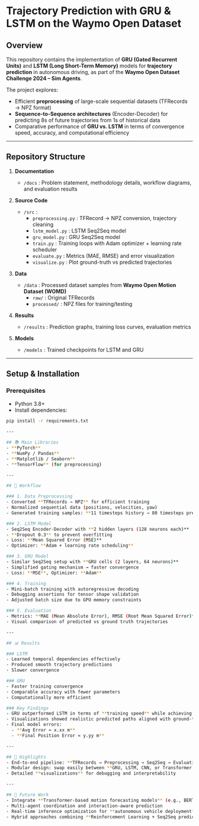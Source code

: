 # Trajectory Prediction with GRU & LSTM on the Waymo Open Dataset

## Overview
This repository contains the implementation of **GRU (Gated Recurrent Units)** and **LSTM (Long Short-Term Memory)** models for **trajectory prediction** in autonomous driving, as part of the **Waymo Open Dataset Challenge 2024 – Sim Agents**.

The project explores:
- Efficient **preprocessing** of large-scale sequential datasets (TFRecords → NPZ format)  
- **Sequence-to-Sequence architectures** (Encoder-Decoder) for predicting 8s of future trajectories from 1s of historical data  
- Comparative performance of **GRU vs. LSTM** in terms of convergence speed, accuracy, and computational efficiency  

---

## Repository Structure

1. **Documentation**
   - `/docs` : Problem statement, methodology details, workflow diagrams, and evaluation results  

2. **Source Code**
   - `/src` :
     - `preprocessing.py` : TFRecord → NPZ conversion, trajectory cleaning  
     - `lstm_model.py` : LSTM Seq2Seq model  
     - `gru_model.py` : GRU Seq2Seq model  
     - `train.py` : Training loops with Adam optimizer + learning rate scheduler  
     - `evaluate.py` : Metrics (MAE, RMSE) and error visualization  
     - `visualize.py` : Plot ground-truth vs predicted trajectories  

3. **Data**
   - `/data` : Processed dataset samples from **Waymo Open Motion Dataset (WOMD)**  
     - `raw/` : Original TFRecords  
     - `processed/` : NPZ files for training/testing  

4. **Results**
   - `/results` : Prediction graphs, training loss curves, evaluation metrics  

5. **Models**
   - `/models` : Trained checkpoints for LSTM and GRU  

---

## Setup & Installation

### Prerequisites
- Python 3.8+  
- Install dependencies:
```bash
pip install -r requirements.txt
  
---

## 📚 Main Libraries
- **PyTorch**  
- **NumPy / Pandas**  
- **Matplotlib / Seaborn**  
- **TensorFlow** (for preprocessing)  

---

## 🔄 Workflow

### 1. Data Preprocessing
- Converted **TFRecords → NPZ** for efficient training  
- Normalized sequential data (positions, velocities, yaw)  
- Generated training samples: **11 timesteps history → 80 timesteps prediction**  

### 2. LSTM Model
- Seq2Seq Encoder-Decoder with **2 hidden layers (128 neurons each)**  
- **Dropout 0.3** to prevent overfitting  
- Loss: **Mean Squared Error (MSE)**  
- Optimizer: **Adam + learning rate scheduling**  

### 3. GRU Model
- Similar Seq2Seq setup with **GRU cells (2 layers, 64 neurons)**  
- Simplified gating mechanism → faster convergence  
- Loss: **MSE**, Optimizer: **Adam**  

### 4. Training
- Mini-batch training with autoregressive decoding  
- Debugging assertions for tensor shape validation  
- Adjusted batch size due to GPU memory constraints  

### 5. Evaluation
- Metrics: **MAE (Mean Absolute Error), RMSE (Root Mean Squared Error)**  
- Visual comparison of predicted vs ground truth trajectories  

---

## 📊 Results

### LSTM
- Learned temporal dependencies effectively  
- Produced smooth trajectory predictions  
- Slower convergence  

### GRU
- Faster training convergence  
- Comparable accuracy with fewer parameters  
- Computationally more efficient  

### Key Findings
- GRU outperformed LSTM in terms of **training speed** while achieving **similar prediction accuracy**  
- Visualizations showed realistic predicted paths aligned with ground-truth data  
- Final model errors:  
  - **Avg Error ≈ x.xx m**  
  - **Final Position Error ≈ y.yy m**  

---

## 🌟 Highlights
- End-to-end pipeline: **TFRecords → Preprocessing → Seq2Seq → Evaluation**  
- Modular design: swap easily between **GRU, LSTM, CNN, or Transformer models**  
- Detailed **visualizations** for debugging and interpretability  

---

## 🔮 Future Work
- Integrate **Transformer-based motion forecasting models** (e.g., BERT4Motion, SceneDiffuser)  
- Multi-agent coordination and interaction-aware prediction  
- Real-time inference optimization for **autonomous vehicle deployment**  
- Hybrid approaches combining **Reinforcement Learning + Seq2Seq prediction**  
